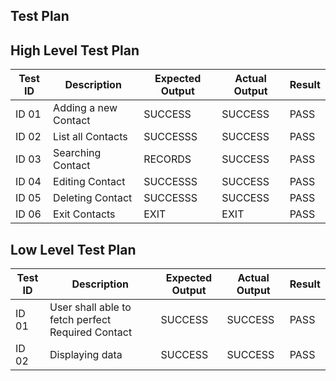 ## Test Plan

## High Level Test Plan

| Test ID | Description | Expected Output | Actual Output | Result
|--|--|--|--|--|
| ID 01 | Adding a new Contact | SUCCESS  | SUCCESS | PASS
| ID 02 | List all Contacts | SUCCESSS | SUCCESS | PASS 
| ID 03 | Searching Contact |  RECORDS  | SUCCESS | PASS
| ID 04 | Editing Contact | SUCCESSS | SUCCESS | PASS 
| ID 05 | Deleting Contact | SUCCESSS | SUCCESS | PASS 
| ID 06 | Exit Contacts | EXIT  | EXIT | PASS
 

## Low Level Test Plan 

| Test ID | Description |Expected Output| Actual Output |Result
|--|--|--|--|--|
| ID 01 | User shall able to fetch perfect Required Contact | SUCCESS | SUCCESS | PASS 
| ID 02 | Displaying data | SUCCESS | SUCCESS | PASS

